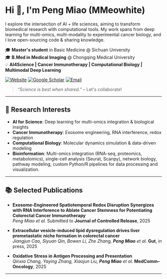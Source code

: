 # Hi 👋, I'm Peng Miao (MMeowhite)
I explore the intersection of AI + life sciences, aiming to transform biomedical research with computational tools.
My work spans from deep learning for multi-omics, multi-modality to experimental cancer biology, and I love open-sourcing code & sharing knowledge.

🎓 **Master's student** in Basic Medicine @ Sichuan University  
🎓 **B.Med in Medical Imaging** @ Chongqing Medical University  
💡 **AI4Science | Cancer Immunotherapy | Computational Biology | Multimodal Deep Learning**  

[![Website](https://img.shields.io/badge/Website-miaopeng.info-blue?style=flat-square&logo=google-chrome)](https://www.miaopeng.info/) 
[![Google Scholar](https://img.shields.io/badge/Google%20Scholar-Publications-4A90E2?style=flat-square&logo=googlescholar)]((https://scholar.google.com/citations?user=Y5lz1jMAAAAJ))
[![Email](https://img.shields.io/badge/Email-miaopeng_edu@163.com-red?style=flat-square&logo=gmail)](mailto:miaopeng_edu@163.com)

> _“Science is best when shared.”_ – Let's collaborate!
---

## 🔬 Research Interests
- **AI for Science**: Deep learning for multi-omics integration & biological insights  
- **Cancer Immunotherapy**: Exosome engineering, RNA interference, redox regulation  
- **Computational Biology**: Molecular dynamics simulation & data-driven modeling
- **Bioinformation**: Multi-omics integration (RNA-seq, proteomics, metabolomics), single-cell analysis (Seurat, Scanpy), network biology, pathway modeling, custom Python/R pipelines for data processing and visualization.

---

## 📚 Selected Publications
- **Exosome-Engineered Spatiotemporal Redox Disruption Synergizes with RNA Interference to Ablate Cancer Stemness for Potentiating Colorectal Cancer Immunotherapy**  
_Peng Miao et al._ Submitted to **Journal of Controlled Release**, 2025  

- **Extracellular vesicle-induced lipid dysregulation drives liver premetastatic niche formation in colorectal cancer**  
_Jiangjun Cao, Siyuan Qin, Bowen Li, Zhe Zhang, **Peng Miao** et al._ **Gut**, in press, 2025  

- **Oxidative Stress in Antigen Processing and Presentation**  
_Qinxia Chang, Yaying Zhang, Xiaojun Liu, **Peng Miao** et al._ **MedComm–Oncology**, 2025  

---


